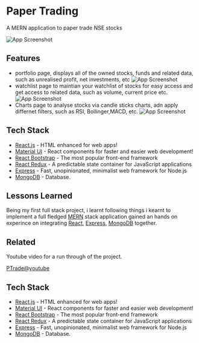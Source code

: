 
# Paper Trading

A MERN application to paper trade NSE stocks






![App Screenshot](https://res.cloudinary.com/dfwfghwgo/image/upload/v1636445175/readme/papertrade/paper_blgz7z.png)


## Features

- portfolio page, displays all of the owned stocks, funds and related data, such as unrealised profit, net investments, etc
![App Screenshot](https://res.cloudinary.com/dfwfghwgo/image/upload/v1636447339/readme/papertrade/Screenshot_747_uslgdj.png)
- watchlist page to maintian your watchlist of stocks for easy access and get access to related data, such as volume, current price etc.
![App Screenshot](https://res.cloudinary.com/dfwfghwgo/image/upload/v1636447187/readme/papertrade/Screenshot_748_ijutm4.png)
- Charts page to analyse stocks via candle sticks charts, adn apply differnet filters, such as RSI, Bollinger,MACD, etc.
![App Screenshot](https://res.cloudinary.com/dfwfghwgo/image/upload/v1636447229/readme/papertrade/Screenshot_749_sxhalc.png)
## Tech Stack
- [React.js](https://reactjs.org/) - HTML enhanced for web apps!
- [Material UI](https://material-ui.com/) - React components for faster and easier web development!
- [React Bootstrap](https://react-bootstrap.github.io/) - The most popular front-end framework
- [React Redux](https://react-redux.js.org/) - A predictable state container for JavaScript applications
- [Express](https://expressjs.com/) - Fast, unopinionated, minimalist web framework for Node.js
- [MongoDB](https://www.mongodb.com/) - Database.

## Lessons Learned
Being my first full stack project, i learnt following things i kearnt to implement a full fledged [MERN]() stack application
gained an hands on experince on integrating [React](), [Express](), [MongoDB]() together.
## Related

Youtube video for a run through of the project.

[PTrade@youtube](https://github.com/matiassingers/awesome-readme)


## Tech Stack
- [React.js](https://reactjs.org/) - HTML enhanced for web apps!
- [Material UI](https://material-ui.com/) - React components for faster and easier web development!
- [React Bootstrap](https://react-bootstrap.github.io/) - The most popular front-end framework
- [React Redux](https://react-redux.js.org/) - A predictable state container for JavaScript applications
- [Express](https://expressjs.com/) - Fast, unopinionated, minimalist web framework for Node.js
- [MongoDB](https://www.mongodb.com/) - Database.
